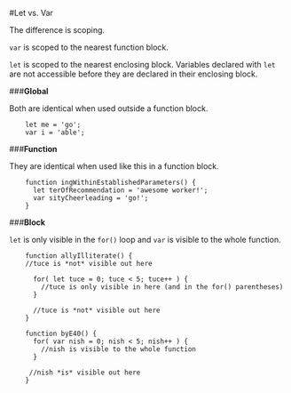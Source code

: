 #Let vs. Var

The difference is scoping.

`var` is scoped to the nearest function block.

`let` is scoped to the nearest enclosing block. Variables declared with `let`
are not accessible before they are declared in their enclosing block. 

###**Global**

Both are identical when used outside a function block.
~~~~
    let me = 'go'; 
    var i = 'able'; 
~~~~


###**Function**

They are identical when used like this in a function block.
~~~~
    function ingWithinEstablishedParameters() { 
      let terOfRecommendation = 'awesome worker!'; 
      var sityCheerleading = 'go!'; 
    } 
~~~~


###**Block**

`let` is only visible in the `for()` loop and `var` is visible to the
whole function.
~~~~
    function allyIlliterate() {
    //tuce is *not* visible out here

      for( let tuce = 0; tuce < 5; tuce++ ) {
        //tuce is only visible in here (and in the for() parentheses)
      }

      //tuce is *not* visible out here
    }
~~~~

~~~~
    function byE40() {
      for( var nish = 0; nish < 5; nish++ ) {
        //nish is visible to the whole function
      }

     //nish *is* visible out here
    } 
~~~~ 
